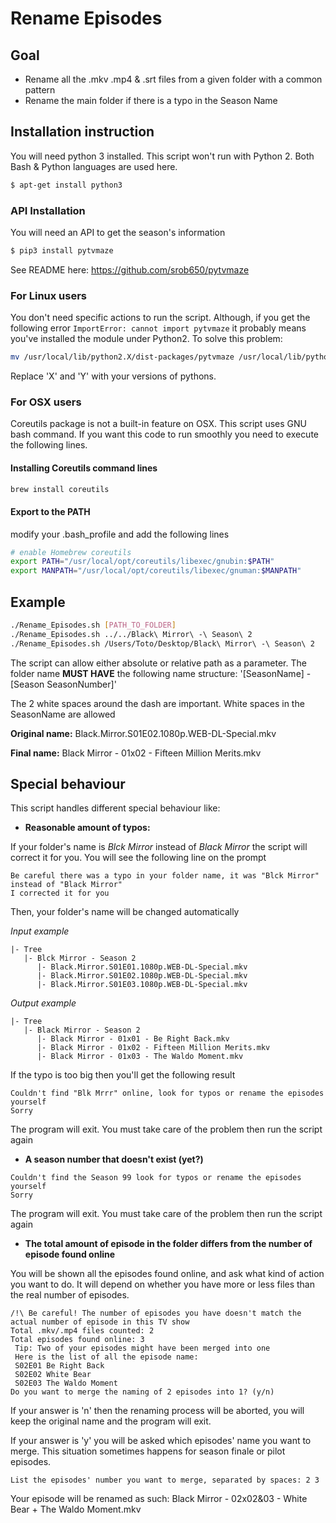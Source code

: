 # Rename Episodes


## Goal

 - Rename all the .mkv .mp4 & .srt files from a given folder with a common pattern
 - Rename the main folder if there is a typo in the Season Name

## Installation instruction
You will need python 3 installed. This script won't run with Python 2.
Both Bash & Python languages are used here.

```bash
$ apt-get install python3
```
### API Installation

You will need an API to get the season's information
```bash
$ pip3 install pytvmaze
```
See README here: https://github.com/srob650/pytvmaze

### For Linux users
You don't need specific actions to run the script. Although, if you get the following error `ImportError: cannot import pytvmaze` it probably means you've installed the module under Python2.
To solve this problem:

```bash
mv /usr/local/lib/python2.X/dist-packages/pytvmaze /usr/local/lib/python3.Y/dist-packages/pytvmaze
```
Replace 'X' and 'Y' with your versions of pythons.

### For OSX users
Coreutils package is not a built-in feature on OSX.
This script uses GNU bash command. If you want this code to run smoothly you need to execute the following lines.
#### Installing Coreutils command lines
```bash
brew install coreutils
```
#### Export to the PATH
modify your .bash_profile and add the following lines
```bash
# enable Homebrew coreutils
export PATH="/usr/local/opt/coreutils/libexec/gnubin:$PATH"
export MANPATH="/usr/local/opt/coreutils/libexec/gnuman:$MANPATH"
```

## Example
```bash
./Rename_Episodes.sh [PATH_TO_FOLDER]
./Rename_Episodes.sh ../../Black\ Mirror\ -\ Season\ 2
./Rename_Episodes.sh /Users/Toto/Desktop/Black\ Mirror\ -\ Season\ 2
```
The script can allow either absolute or relative path as a parameter.
The folder name **MUST HAVE** the following name structure: '[SeasonName] - [Season SeasonNumber]'

The 2 white spaces around the dash are important.
White spaces in the SeasonName are allowed


**Original name:** Black.Mirror.S01E02.1080p.WEB-DL-Special.mkv

**Final name:** Black Mirror - 01x02 - Fifteen Million Merits.mkv

## Special behaviour
This script handles different special behaviour like:
- **Reasonable amount of typos:**

If your folder's name is *Blck Mirror* instead of *Black Mirror* the script will correct it for you. You will see the following line on the prompt 

```
Be careful there was a typo in your folder name, it was "Blck Mirror" instead of "Black Mirror"
I corrected it for you
```
Then, your folder's name will be changed automatically

*Input example*
```
|- Tree
   |- Blck Mirror - Season 2
      |- Black.Mirror.S01E01.1080p.WEB-DL-Special.mkv
      |- Black.Mirror.S01E02.1080p.WEB-DL-Special.mkv
      |- Black.Mirror.S01E03.1080p.WEB-DL-Special.mkv
```
*Output example*
```
|- Tree
   |- Black Mirror - Season 2
      |- Black Mirror - 01x01 - Be Right Back.mkv
      |- Black Mirror - 01x02 - Fifteen Million Merits.mkv
      |- Black Mirror - 01x03 - The Waldo Moment.mkv
```

If the typo is too big then you'll get the following result
```
Couldn't find "Blk Mrrr" online, look for typos or rename the episodes yourself
Sorry
```
The program will exit. You must take care of the problem then run the script again 
- **A season number that doesn't exist (yet?)**
```
Couldn't find the Season 99 look for typos or rename the episodes yourself
Sorry
```
The program will exit. You must take care of the problem then run the script again 

- **The total amount of episode in the folder differs from the number of episode found online**

You will be shown all the episodes found online, and ask what kind of action you want to do. It will depend on whether you have more or less files than the real number of episodes.
```
/!\ Be careful! The number of episodes you have doesn't match the actual number of episode in this TV show
Total .mkv/.mp4 files counted: 2
Total episodes found online: 3
 Tip: Two of your episodes might have been merged into one
 Here is the list of all the episode name:
 S02E01 Be Right Back
 S02E02 White Bear
 S02E03 The Waldo Moment
Do you want to merge the naming of 2 episodes into 1? (y/n)
```
If your answer is 'n' then the renaming process will be aborted, you will keep the original name and the program will exit.

If your answer is 'y' you will be asked which episodes' name you want to merge. This situation sometimes happens for season finale or pilot episodes.

`List the episodes' number you want to merge, separated by spaces: 2 3`

Your episode will be renamed as such: Black Mirror - 02x02&03 - White Bear + The Waldo Moment.mkv
